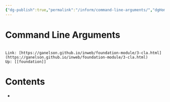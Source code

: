 ```yaml
---
{"dg-publish":true,"permalink":"/inform/command-line-arguments/","dgHomeLink":true,"dgPassFrontmatter":false}
---
```


# Command Line Arguments
```ad-info

Link: [https://ganelson.github.io/inweb/foundation-module/3-cla.html](https://ganelson.github.io/inweb/foundation-module/3-cla.html)
Up: [[foundation]]
```

# Contents
- 
